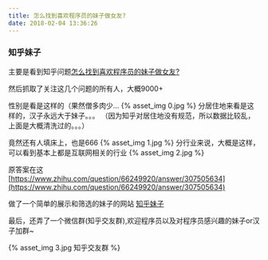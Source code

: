 ```yaml
---
title: 怎么找到喜欢程序员的妹子做女友?
date: 2018-02-04 13:36:26
---
```


### 知乎妹子

主要是看到知乎问题[怎么找到喜欢程序员的妹子做女友?](https://www.zhihu.com/question/66249920)

然后抓取了关注这几个问题的所有人，大概9000+

性别是看是这样的（果然僧多肉少...
{% asset_img 0.jpg  %}
分居住地来看是这样的，汉子永远大于妹子。。。
（因为知乎对居住地没有规范，所以数据比较乱，上面是大概清洗过的。。。）

竟然还有人填床上，也是666
{% asset_img 1.jpg  %}
分行业来说，大概是这样，可以看到基本上都是互联网相关的行业
{% asset_img 2.jpg  %}

原答案在这[https://www.zhihu.com/question/66249920/answer/307505634](https://www.zhihu.com/question/66249920/answer/307505634)

做了一个简单的展示和筛选的妹子的网站 [知乎妹子](zhihu)

最后，还弄了一个微信群(知乎交友群),欢迎程序员以及对程序员感兴趣的妹子or汉子加群~

{% asset_img 3.jpg 知乎交友群 %}
